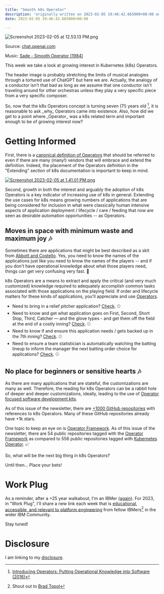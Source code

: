 ```yaml
---
title: "Smooth k8s Operator"
description: 'originally written on 2023-02-05 19:46:42.665000+00:00 on LAMP with vi, WordPress, Jekyll, Gatsby Cloud, Netlify, Revue, Substack, or Buttondown'
date: 2023-02-05 19:46:42.665000+00:00

---
```


![Screenshot 2023-02-05 at 12.53.13 PM.png](https://buttondown-attachments.s3.us-west-2.amazonaws.com/images/aceb8878-d34f-4080-8992-cf0ba81fc755.png) 

Source: [chat.openai.com](https://chat.openai.com)

Music: [Sade - Smooth Operator (1984)](https://www.youtube.com/watch?v=4TYv2PhG89A)

This week we take a look at growing interest in Kubernetes (k8s) Operators.

The header image is probably stretching the limits of musical analogies through a tortured use of ChatGPT but here we are. Actually, the analogy of a conductor isn't that bad as long as we assume that one conductor isn't traveling around for other orchestras unless they play a very specific piece from a very specific composer.

So, now that the k8s Operators concept is turning seven (7!) years old [^1], it is reasonable to ask \_why\_ Operators came into existence. Also, how did we get to a point where \_Operator\_ was a k8s related term and important enough to be of growing interest now?

# Getting Informed

First, there is a [canonical definition of Operators](https://kubernetes.io/docs/concepts/extend-kubernetes/operator/) that should be referred to even if there are many (many!) vendors that will embrace and extend the definition. Indeed, the placement of the Operators definition in the "Extending" section of k8s documentation is important to keep in mind.

[![Screenshot 2023-02-05 at 1.41.01 PM.png](https://buttondown-attachments.s3.us-west-2.amazonaws.com/images/76dd61d5-0ace-4069-9136-10d82d90beb2.png)](https://trends.google.com/trends/explore?date=2016-11-16%202023-02-05&q=kubernetes%20%2B%20operators#TIMESERIES)

Second, growth in both the interest and arguably the adoption of k8s Operators is a key indicator of increasing use of k8s in general. Extending the use cases for k8s means growing numbers of applications that are being considered for inclusion in what were classically human intensive aspects of application deployment / lifecycle / care / feeding that now are seen as desirable automation opportunities -- as Operators.

## Moves in space with minimum waste and maximum joy 🎶

Sometimes there are applications that might be best described as a skit from [Abbott and Costello](https://www.youtube.com/watch?v=kTcRRaXV-fg). Yes, you need to know the names of the applications just like you need to know the names of the players -- and if you don't have operational knowledge about what those players need, things can get very confusing very fast. 🤔

k8s Operators are a means to extract and apply the critical (and very much customized) knowledge required to adequately accomplish common tasks associated with those applications on the playing field. If order and lifecycle matters for these kinds of applications, you'll appreciate and use [Operators](https://www.cncf.io/wp-content/uploads/2021/07/CNCF\_Operator\_WhitePaper.pdf).

- Need to bring in a relief pitcher application? [Check](https://www.cncf.io/blog/2022/06/15/kubernetes-operators-what-are-they-some-examples/). ⚾️
- Need to know and get what application goes on First, Second, Short Stop, Third, Catcher — and the glove types - and get them off the field at the end of a costly inning? [Check](https://aws-controllers-k8s.github.io/community/). ⚾️
- Need to know if and ensure this application needs / gets backed up in the 7th inning? [Check](https://operatorhub.io/operator/mariadb-operator-app). ⚾️
- Need to ensure a team statistician is automatically watching the batting lineup to inform the manager the next batting order choice for applications? [Check](https://operatorhub.io/operator/prometheus-exporter-operator). ⚾️

## No place for beginners or sensitive hearts 🎶

As there are many applications that are stateful, the customizations are many as well. Therefore, the reading for k8s Operators can be a rabbit hole of deeper and deeper customizations, ideally, leading to the use of [Operator focused software development kits](https://sdk.operatorframework.io/build/). 

As of this issue of the newsletter, there are [+1000 GitHub repositories](https://github.com/search?o=desc&q=%22kubernetes+operator%22&s=stars&type=Repositories) with references to k8s Operators. Many of these GitHub repositories already have +1k stars.

One topic to keep an eye on is [Operator Framework](https://github.com/topics/operator-framework). As of this issue of the newsletter, there are 54 public repositories tagged with the [Operator Framework](https://github.com/topics/operator-framework) as compared to 556 public repositories tagged with [Kubernetes Operator](https://github.com/topics/kubernetes-operator). 📈

So, what will be the next big thing in k8s Operators? 

Until then… Place your bets!

# Work Plug

As a reminder, after a +25 year walkabout, I'm an IBMer [(again)](https://jaycuthrell.com/about/). For 2023, in "Work Plug", I'll share a new link each week that is [educational, accessible, and relevant to platform engineering](https://www.youtube.com/watch?v=UmIomb8aMkA) from fellow IBMers[^BradTopol] in the wider IBM Community. 

Stay tuned! 

# Disclosure

I am linking to my [disclosure](https://jaycuthrell.com/disclosure/).

[^1]: [Introducing Operators: Putting Operational Knowledge into Software (2016)](https://cloud.redhat.com/blog/introducing-operators-putting-operational-knowledge-into-software)
[^BradTopol]: Shout out to [Brad Topol](https://www.linkedin.com/in/brad-topol-6273536/)

